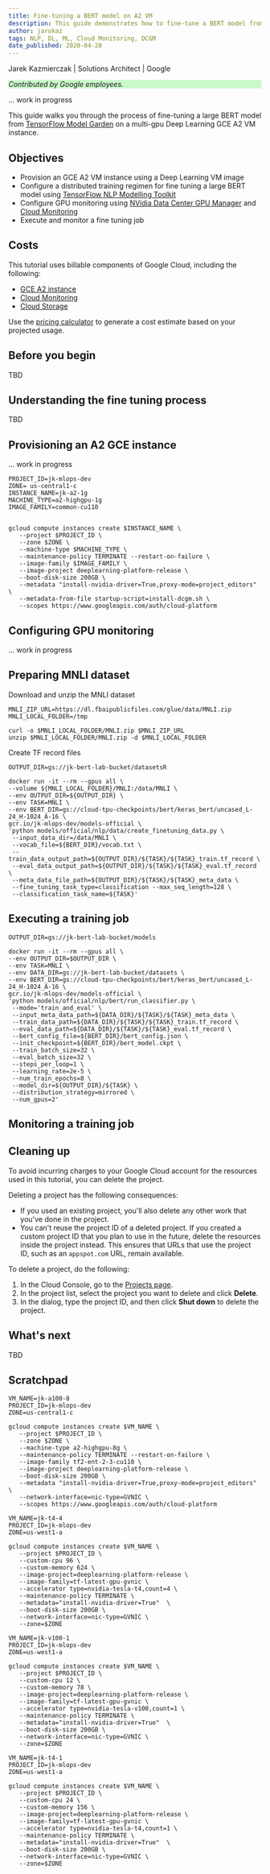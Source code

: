 ```yaml
---
title: Fine-tuning a BERT model on A2 VM
description: This guide demonstrates how to fine-tune a BERT model from TensorFlow Model Garden on a GCP A2 Deep Learning VM instance.
author: jarokaz
tags: NLP, DL, ML, Cloud Monitoring, DCGM
date_published: 2020-04-28
---
```


Jarek Kazmierczak | Solutions Architect | Google

<p style="background-color:#CAFACA;"><i>Contributed by Google employees.</i></p>

... work in progress

This guide walks you through the process of fine-tuning a large BERT model from [TensorFlow Model Garden](https://github.com/tensorflow/models) on a multi-gpu Deep Learning GCE A2 VM instance. 

## Objectives

*   Provision an GCE A2 VM instance using a Deep Learning VM image
*   Configure a distributed training regimen for fine tuning a large BERT model using [TensorFlow NLP Modelling Toolkit](https://github.com/tensorflow/models/tree/master/official/nlp) 
*   Configure GPU monitoring using [NVidia Data Center GPU Manager](https://developer.nvidia.com/dcgm) and [Cloud Monitoring](https://cloud.google.com/monitoring)
*   Execute and monitor a fine tuning job

## Costs

This tutorial uses billable components of Google Cloud, including the following:

*   [GCE A2 instance](https://cloud.google.com/compute/docs/gpus)
*   [Cloud Monitoring](https://cloud.google.com/monitoring)
*   [Cloud Storage](https://cloud.google.com/storage)

Use the [pricing calculator](https://cloud.google.com/products/calculator) to generate a cost estimate based on your projected usage.

## Before you begin

TBD

## Understanding the fine tuning process

TBD

## Provisioning an A2 GCE instance

... work in progress

```
PROJECT_ID=jk-mlops-dev
ZONE= us-central1-c
INSTANCE_NAME=jk-a2-1g
MACHINE_TYPE=a2-highgpu-1g
IMAGE_FAMILY=common-cu110


gcloud compute instances create $INSTANCE_NAME \
   --project $PROJECT_ID \
   --zone $ZONE \
   --machine-type $MACHINE_TYPE \
   --maintenance-policy TERMINATE --restart-on-failure \
   --image-family $IMAGE_FAMILY \
   --image-project deeplearning-platform-release \
   --boot-disk-size 200GB \
   --metadata "install-nvidia-driver=True,proxy-mode=project_editors" \
   --metadata-from-file startup-script=install-dcgm.sh \
   --scopes https://www.googleapis.com/auth/cloud-platform
```

## Configuring GPU monitoring

... work in progress

## Preparing MNLI dataset

Download and unzip the MNLI dataset

```
MNLI_ZIP_URL=https://dl.fbaipublicfiles.com/glue/data/MNLI.zip
MNLI_LOCAL_FOLDER=/tmp

curl -o $MNLI_LOCAL_FOLDER/MNLI.zip $MNLI_ZIP_URL
unzip $MNLI_LOCAL_FOLDER/MNLI.zip -d $MNLI_LOCAL_FOLDER
```

Create TF record files

```
OUTPUT_DIR=gs://jk-bert-lab-bucket/datasetsR

docker run -it --rm --gpus all \
--volume ${MNLI_LOCAL_FOLDER}/MNLI:/data/MNLI \
--env OUTPUT_DIR=${OUTPUT_DIR} \
--env TASK=MNLI \
--env BERT_DIR=gs://cloud-tpu-checkpoints/bert/keras_bert/uncased_L-24_H-1024_A-16 \
gcr.io/jk-mlops-dev/models-official \
'python models/official/nlp/data/create_finetuning_data.py \
 --input_data_dir=/data/MNLI \
 --vocab_file=${BERT_DIR}/vocab.txt \
 --train_data_output_path=${OUTPUT_DIR}/${TASK}/${TASK}_train.tf_record \
 --eval_data_output_path=${OUTPUT_DIR}/${TASK}/${TASK}_eval.tf_record \
 --meta_data_file_path=${OUTPUT_DIR}/${TASK}/${TASK}_meta_data \
 --fine_tuning_task_type=classification --max_seq_length=128 \
 --classification_task_name=${TASK}'
```

## Executing a training job

```
OUTPUT_DIR=gs://jk-bert-lab-bucket/models 

docker run -it --rm --gpus all \
--env OUTPUT_DIR=$OUTPUT_DIR \
--env TASK=MNLI \
--env DATA_DIR=gs://jk-bert-lab-bucket/datasets \
--env BERT_DIR=gs://cloud-tpu-checkpoints/bert/keras_bert/uncased_L-24_H-1024_A-16 \
gcr.io/jk-mlops-dev/models-official \
'python models/official/nlp/bert/run_classifier.py \
 --mode='train_and_eval' \
 --input_meta_data_path=${DATA_DIR}/${TASK}/${TASK}_meta_data \
 --train_data_path=${DATA_DIR}/${TASK}/${TASK}_train.tf_record \
 --eval_data_path=${DATA_DIR}/${TASK}/${TASK}_eval.tf_record \
 --bert_config_file=${BERT_DIR}/bert_config.json \
 --init_checkpoint=${BERT_DIR}/bert_model.ckpt \
 --train_batch_size=32 \
 --eval_batch_size=32 \
 --steps_per_loop=1 \
 --learning_rate=2e-5 \
 --num_train_epochs=8 \
 --model_dir=${OUTPUT_DIR}/${TASK} \
 --distribution_strategy=mirrored \
 --num_gpus=2'
```





## Monitoring a training job

## Cleaning up

To avoid incurring charges to your Google Cloud account for the resources used in this tutorial, you can delete the project.

Deleting a project has the following consequences:

- If you used an existing project, you'll also delete any other work that you've done in the project.
- You can't reuse the project ID of a deleted project. If you created a custom project ID that you plan to use in the
  future, delete the resources inside the project instead. This ensures that URLs that use the project ID, such as
  an `appspot.com` URL, remain available.

To delete a project, do the following:

1.  In the Cloud Console, go to the [Projects page](https://console.cloud.google.com/iam-admin/projects).
1.  In the project list, select the project you want to delete and click **Delete**.
1.  In the dialog, type the project ID, and then click **Shut down** to delete the project.

## What's next

TBD

## Scratchpad

```
VM_NAME=jk-a100-8
PROJECT_ID=jk-mlops-dev
ZONE=us-central1-c

gcloud compute instances create $VM_NAME \
   --project $PROJECT_ID \
   --zone $ZONE \
   --machine-type a2-highgpu-8g \
   --maintenance-policy TERMINATE --restart-on-failure \
   --image-family tf2-ent-2-3-cu110 \
   --image-project deeplearning-platform-release \
   --boot-disk-size 200GB \
   --metadata "install-nvidia-driver=True,proxy-mode=project_editors" \
   --network-interface=nic-type=GVNIC \
   --scopes https://www.googleapis.com/auth/cloud-platform
```

```
VM_NAME=jk-t4-4
PROJECT_ID=jk-mlops-dev
ZONE=us-west1-a

gcloud compute instances create $VM_NAME \
   --project $PROJECT_ID \
   --custom-cpu 96 \
   --custom-memory 624 \
   --image-project=deeplearning-platform-release \
   --image-family=tf-latest-gpu-gvnic \
   --accelerator type=nvidia-tesla-t4,count=4 \
   --maintenance-policy TERMINATE \
   --metadata="install-nvidia-driver=True"  \
   --boot-disk-size 200GB \
   --network-interface=nic-type=GVNIC \
   --zone=$ZONE
```

```
VM_NAME=jk-v100-1
PROJECT_ID=jk-mlops-dev
ZONE=us-west1-a

gcloud compute instances create $VM_NAME \
   --project $PROJECT_ID \
   --custom-cpu 12 \
   --custom-memory 78 \
   --image-project=deeplearning-platform-release \
   --image-family=tf-latest-gpu-gvnic \
   --accelerator type=nvidia-tesla-v100,count=1 \
   --maintenance-policy TERMINATE \
   --metadata="install-nvidia-driver=True"  \
   --boot-disk-size 200GB \
   --network-interface=nic-type=GVNIC \
   --zone=$ZONE
```

```
VM_NAME=jk-t4-1
PROJECT_ID=jk-mlops-dev
ZONE=us-west1-a

gcloud compute instances create $VM_NAME \
   --project $PROJECT_ID \
   --custom-cpu 24 \
   --custom-memory 156 \
   --image-project=deeplearning-platform-release \
   --image-family=tf-latest-gpu-gvnic \
   --accelerator type=nvidia-tesla-t4,count=1 \
   --maintenance-policy TERMINATE \
   --metadata="install-nvidia-driver=True"  \
   --boot-disk-size 200GB \
   --network-interface=nic-type=GVNIC \
   --zone=$ZONE
```
